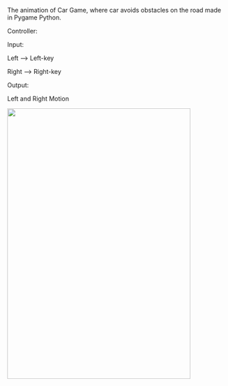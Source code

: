 The animation of Car Game, where car avoids obstacles on the road made in Pygame Python.

Controller:

Input: 

Left --> Left-key

Right --> Right-key

Output:

Left and Right Motion

<img src="CarGame.gif" width="420px" height="620px">
